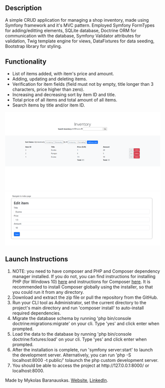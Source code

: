 <h2>Description</h2>
A simple CRUD application for managing a shop inventory, made using Symfony framework and it's MVC pattern. Employed Symfony FormTypes for adding/editting elements, SQLite database, Doctrine ORM for communication with the database, Symfony Validator attributes for validation, Twig template engine for views, DataFixtures for data seeding, Bootstrap library for styling.
<h2>Functionality</h2>
<ul>
    <li>List of items added, with item's price and amount.</li>
    <li>Adding, updating and deleting items.</li>
    <li>Verification for item fields (field must not by empty, title longer than 3 characters, price higher than zero).</li>
    <li>Increasing and decreasing sort by item ID and title.</li>
    <li>Total price of all items and total amount of all items.</li>
    <li>Search items by title and/or item ID.</li>
</ul>
<img src="screenshot.png" alt="App screenshot">
<img src="screenshot-editform.png" alt="Edit form screenshot">
<h2>Launch Instructions</h2>
<ol>
    <li>NOTE: you need to have composer and PHP and Composer dependency manager installed. If you do not, you can find instructions for installing PHP (for Windows 10) <a href="https://www.geeksforgeeks.org/how-to-install-php-in-windows-10/" target = "_blank">here</a> and instructions for Composer <a href="https://getcomposer.org/download/" target = "_blank">here</a>. It is recommended to install Composer globally using the installer, so that you could run it from any directory.</li>
    <li>Download and extract the zip file or pull the repository from the GitHub.</li>
    <li>Run your CLI tool as Administrator, set the current directory to the project's main directory and run 'composer install' to auto-install required dependencies.</li>
    <li>Migrate the database schema by running 'php bin/console doctrine:migrations:migrate' on your cli. Type 'yes' and click enter when prompted.</li>
    <li>Load the data to the database by running 'php bin/console doctrine:fixtures:load' on your cli. Type 'yes' and click enter when prompted.</li>
    <li>After the installation is complete, run 'symfony server:start' to launch the development server. Alternatively, you can run 'php -S localhost:8000 -t public/' tolaunch the php custom development server.</li>
    <li>You should be able to access the project at http://127.0.0.1:8000/ or localhost:8000.</li>
</ol>

Made by Mykolas Baranauskas. <a href="https://mykolasbar.github.io/my-website/" target="_blank">Website</a>, <a href="https://www.linkedin.com/in/mykolas-baranauskas-b3809b110/" target="_blank">LinkedIn</a>.